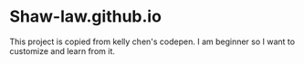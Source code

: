 # Shaw-law.github.io
This project is copied from kelly chen's codepen. I am beginner so I want to customize and learn from it.
